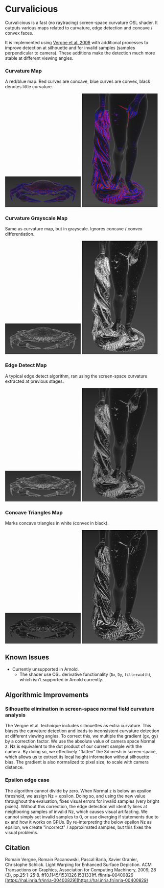 # Curvalicious
Curvalicious is a fast (no raytracing) screen-space curvature OSL shader. It outputs various maps related to curvature, edge detection and concave / convex faces.

It is implemented using [Vergne et al. 2009](#citation) with additional processes to improve detection at silhouette and for invalid samples (samples perpendicular to camera). These additions make the detection much more stable at different viewing angles.

### Curvature Map
A red/blue map. Red curves are concave, blue curves are convex, black denotes little curvature.

<img src="img/curvalicious_curvature_crab.png" width="49%" title="Curvature Map" alt="Shader Example"> <img src="img/curvalicious_curvature.png" width="49%" title="Curvature Map" alt="Shader Example">

### Curvature Grayscale Map
Same as curvature map, but in grayscale. Ignores concave / convex differentiation.

<img src="img/curvalicious_curvature_grayscale_crab.png" width="49%" title="Curvature Grayscale Map" alt="Shader Example"> <img src="img/curvalicious_curvature_grayscale.png" width="49%" title="Curvature Grayscale Map" alt="Shader Example">

### Edge Detect Map
A typical edge detect algorithm, ran using the screen-space curvature extracted at previous stages.

<img src="img/curvalicious_edge_detect_crab.png" width="49%" title="Edge Detect Map" alt="Shader Example"> <img src="img/curvalicious_edge_detect.png" width="49%" title="Edge Detect Map" alt="Shader Example">

### Concave Triangles Map
Marks concave triangles in white (convex in black).

<img src="img/curvalicious_concave_tris_crab.png" width="49%" title="Concave Tris Map" alt="Shader Example"> <img src="img/curvalicious_concave_tris.png" width="49%" title="Concave Tris Map" alt="Shader Example">

## Known Issues
- Currently unsupported in Arnold.
  - The shader use OSL derivative functionality (`Dx`, `Dy`, `filterwidth`), which isn't supported in Arnold currently.

## Algorithmic Improvements
### Silhouette elimination in screen-space normal field curvature analysis
The Vergne et al. technique includes silhouettes as extra curvature. This biases the curvature detection and leads to inconsistent curvature detection at different viewing angles.
To correct this, we multiple the gradient (gx, gy) by a correction factor. We use the absolute value of camera space Normal z. Nz is equivalent to the dot product of our current sample with the camera. By doing so, we effectively "flatten" the 3d mesh in screen-space, which allows us to extract its local height information without silhouette bias. The gradient is also normalized to pixel size, to scale with camera distance.

### Epsilon edge case
The algorithm cannot divide by zero. When Normal z is below an epsilon threshold, we assign Nz = epsilon. Doing so, and using the new value throughout the evaluation, fixes visual errors for invalid samples (very bright pixels). Without this correction, the edge detection will identify lines at neighboring samples of invalid Nz, which causes visual artifacting. We cannot simply set invalid samples to 0, or use diverging if statements due to `Dx` and how it works on GPUs. By re-interpreting the below epsilon Nz as epsilon, we create "incorrect" / approximated samples, but this fixes the visual problems.

## Citation
Romain Vergne, Romain Pacanowski, Pascal Barla, Xavier Granier, Christophe Schlick.
Light Warping for Enhanced Surface Depiction.
ACM Transactions on Graphics, Association for Computing Machinery, 2009, 28 (3), pp.25:1–25:8.
ff10.1145/1531326.1531331ff. ffinria-00400829
[https://hal.inria.fr/inria-00400829](https://hal.inria.fr/inria-00400829)
